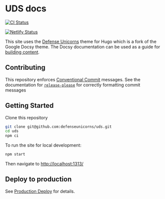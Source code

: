 # UDS docs

[![CI Status](https://github.com/defenseunicorns/uds/actions/workflows/ci.yaml/badge.svg)](https://github.com/defenseunicorns/uds/actions)

[![Netlify Status](https://api.netlify.com/api/v1/badges/b53b7c74-fd71-4a21-8077-6c06b3fab74d/deploy-status)](https://app.netlify.com/sites/uds/deploys)

This site uses the [Defense Unicorns](https://github.com/defenseunicorns/defense-unicorns-hugo-theme) theme for Hugo
which is a fork of the Google Docsy theme. The Docsy documentation can be used as a guide for [building content](https://www.docsy.dev/docs/adding-content/).

## Contributing

This repository enforces [Conventional Commit](https://www.conventionalcommits.org/en/v1.0.0/) messages. See the
documentation for [`release-please`](https://github.com/googleapis/release-please#how-should-i-write-my-commits) for
correctly formatting commit messages

## Getting Started

Clone this repository

```bash
git clone git@github.com:defenseunicorns/uds.git
cd uds
npm ci
```

To run the site for local development:

```bash
npm start
```

Then navigate to [http://localhost:1313/](http://localhost:1313/)

## Deploy to production

See [Production Deploy](https://github.com/defenseunicorns/company-website/blob/main/doc/production-deploy.md) for
details.
